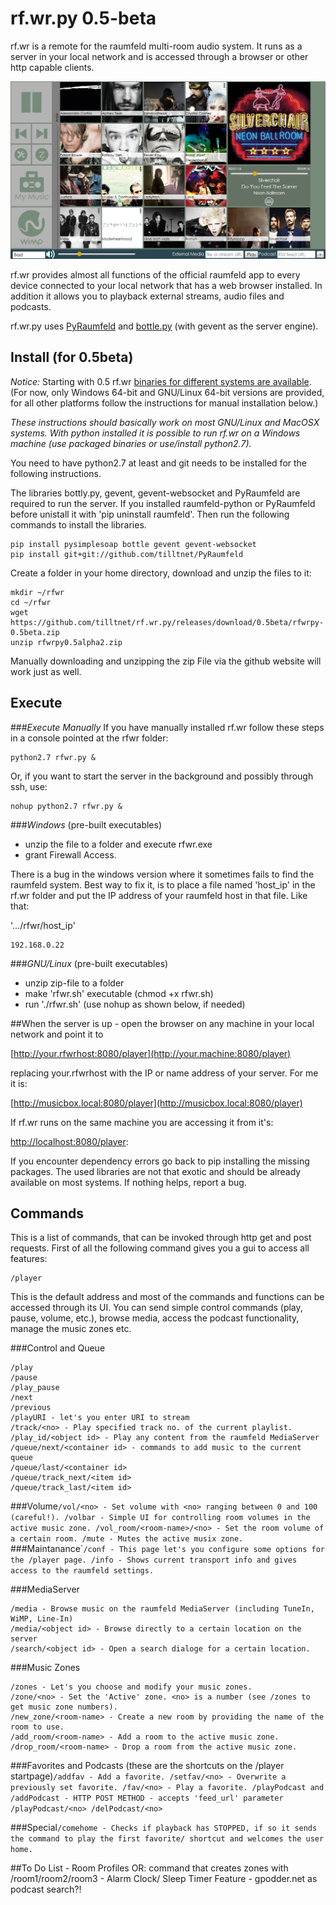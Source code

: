 rf.wr.py 0.5-beta
=================

rf.wr is a remote for the raumfeld multi-room audio system. It runs as a server in your local network and is accessed through a browser or other http capable clients.

![Screenshot](/images/features2.png)

rf.wr provides almost all functions of the official raumfeld app to every device connected to your local network that has a web browser installed. In addition it allows you to playback external streams, audio files and podcasts.

rf.wr.py uses [PyRaumfeld](https://github.com/maierp/PyRaumfeld) and [bottle.py](http://bottlepy.org/docs/dev/index.html) (with gevent as the server engine).

Install (for 0.5beta)
---------------------

*Notice:* Starting with 0.5 rf.wr [binaries for different systems are available](https://github.com/tilltnet/rf.wr.py/releases). (For now, only Windows 64-bit and GNU/Linux 64-bit versions are provided, for all other platforms follow the instructions for manual installation below.)

*These instructions should basically work on most GNU/Linux and MacOSX systems. With python installed it is possible to run rf.wr on a Windows machine (use packaged binaries or use/install python2.7).*

You need to have python2.7 at least and git needs to be installed for the following instructions.

The libraries bottly.py, gevent, gevent-websocket and PyRaumfeld are required to run the server. If you installed raumfeld-python or PyRaumfeld before unistall it with 'pip uninstall raumfeld'. Then run the following commands to install the libraries.

```
pip install pysimplesoap bottle gevent gevent-websocket
pip install git+git://github.com/tilltnet/PyRaumfeld
```

Create a folder in your home directory, download and unzip the files to it:

```
mkdir ~/rfwr
cd ~/rfwr
wget https://github.com/tilltnet/rf.wr.py/releases/download/0.5beta/rfwrpy-0.5beta.zip
unzip rfwrpy0.5alpha2.zip
```

Manually downloading and unzipping the zip File via the github website will work just as well.

Execute
-------

###*Execute Manually* If you have manually installed rf.wr follow these steps in a console pointed at the rfwr folder:

```
python2.7 rfwr.py &
```

Or, if you want to start the server in the background and possibly through ssh, use:

```
nohup python2.7 rfwr.py &
```

###*Windows* (pre-built executables)

-	unzip the file to a folder and execute rfwr.exe
-	grant Firewall Access.

There is a bug in the windows version where it sometimes fails to find the raumfeld system. Best way to fix it, is to place a file named 'host_ip' in the rf.wr folder and put the IP address of your raumfeld host in that file. Like that:

'.../rfwr/host_ip'

```
192.168.0.22
```

###*GNU/Linux* (pre-built executables)

-	unzip zip-file to a folder
-	make 'rfwr.sh' executable (chmod +x rfwr.sh)
-	run './rfwr.sh' (use nohup as shown below, if needed)

##When the server is up - open the browser on any machine in your local network and point it to

[http://your.rfwrhost:8080/player](http://your.machine:8080/player)

replacing your.rfwrhost with the IP or name address of your server. For me it is:

[http://musicbox.local:8080/player](http://musicbox.local:8080/player)

If rf.wr runs on the same machine you are accessing it from it's:

[http://localhost:8080/player](http://localhost:8080/player):

If you encounter dependency errors go back to pip installing the missing packages. The used libraries are not that exotic and should be already available on most systems. If nothing helps, report a bug.

Commands
--------

This is a list of commands, that can be invoked through http get and post requests. First of all the following command gives you a gui to access all features:

```
/player
```

This is the default address and most of the commands and functions can be accessed through its UI. You can send simple control commands (play, pause, volume, etc.), browse media, access the podcast functionality, manage the music zones etc.

###Control and Queue

```
/play
/pause
/play_pause
/next
/previous
/playURI - let's you enter URI to stream
/track/<no> - Play specified track no. of the current playlist.
/play_id/<object id> - Play any content from the raumfeld MediaServer
/queue/next/<container id> - commands to add music to the current queue
/queue/last/<container id>
/queue/track_next/<item id>
/queue/track_last/<item id>
```

###Volume`
/vol/<no> - Set volume with <no> ranging between 0 and 100 (careful!).
/volbar - Simple UI for controlling room volumes in the active music zone.
/vol_room/<room-name>/<no> - Set the room volume of a certain room.
/mute - Mutes the active musix zone.
` ###Maintanance\``
/conf - This page let's you configure some options for the /player page.
/info - Shows current transport info and gives access to the raumfeld settings.
`

###MediaServer

```
/media - Browse music on the raumfeld MediaServer (including TuneIn, WiMP, Line-In)
/media/<object id> - Browse directly to a certain location on the server
/search/<object id> - Open a search dialoge for a certain location.

```

###Music Zones

```
/zones - Let's you choose and modify your music zones.
/zone/<no> - Set the 'Active' zone. <no> is a number (see /zones to get music zone numbers).
/new_zone/<room-name> - Create a new room by providing the name of the room to use.
/add_room/<room-name> - Add a room to the active music zone.
/drop_room/<room-name> - Drop a room from the active music zone.
```

###Favorites and Podcasts (these are the shortcuts on the /player startpage)`
/addfav - Add a favorite.
/setfav/<no> - Overwrite a previously set favorite.
/fav/<no> - Play a favorite.
/playPodcast and /addPodcast - HTTP POST METHOD - accepts 'feed_url' parameter
/playPodcast/<no>
/delPodcast/<no>
`

###Special`
/comehome - Checks if playback has STOPPED, if so it sends the command to play the first favorite/ shortcut and welcomes the user home.
`

##To Do List - Room Profiles OR: command that creates zones with /room1/room2/room3 - Alarm Clock/ Sleep Timer Feature - gpodder.net as podcast search?!
